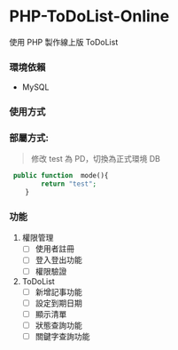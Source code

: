 # PHP-ToDoList-Online

使用 PHP 製作線上版 ToDoList

### 環境依賴

- MySQL

### 使用方式

### 部屬方式:

> 修改 test 為 PD，切換為正式環境 DB

```php
 public function  mode(){
        return "test";
    }
```

### 功能

1. 權限管理
   - [ ] 使用者註冊
   - [ ] 登入登出功能
   - [ ] 權限驗證
2. ToDoList
   - [ ] 新增記事功能
   - [ ] 設定到期日期
   - [ ] 顯示清單
   - [ ] 狀態查詢功能
   - [ ] 關鍵字查詢功能
